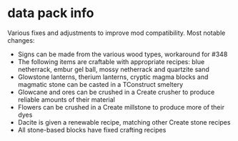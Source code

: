# data pack info
Various fixes and adjustments to improve mod compatibility. Most notable changes:
- Signs can be made from the various wood types, workaround for #348
- The following items are craftable with appropriate recipes: blue netherrack, embur gel ball, mossy netherrack and quartzite sand
- Glowstone lanterns, therium lanterns, cryptic magma blocks and magmatic stone can be casted in a TConstruct smeltery
- Glowcane and ores can be crushed in a Create crusher to produce reliable amounts of their material
- Flowers can be crushed in a Create millstone to produce more of their dyes
- Dacite is given a renewable recipe, matching other Create stone recipes
- All stone-based blocks have fixed crafting recipes
